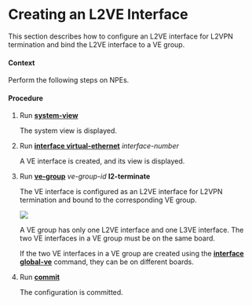 Creating an L2VE Interface
==========================

This section describes how to configure an L2VE interface for L2VPN termination and bind the L2VE interface to a VE group.

#### Context

Perform the following steps on NPEs.


#### Procedure

1. Run [**system-view**](cmdqueryname=system-view)
   
   
   
   The system view is displayed.
2. Run [**interface virtual-ethernet**](cmdqueryname=interface+virtual-ethernet) *interface-number*
   
   
   
   A VE interface is created, and its view is displayed.
3. Run [**ve-group**](cmdqueryname=ve-group) *ve-group-id* **l2-terminate**
   
   
   
   The VE interface is configured as an L2VE interface for L2VPN termination and bound to the corresponding VE group.
   
   
   
   ![](../../../../public_sys-resources/note_3.0-en-us.png) 
   
   A VE group has only one L2VE interface and one L3VE interface. The two VE interfaces in a VE group must be on the same board.
   
   If the two VE interfaces in a VE group are created using the [**interface global-ve**](cmdqueryname=interface+global-ve) command, they can be on different boards.
4. Run [**commit**](cmdqueryname=commit)
   
   
   
   The configuration is committed.